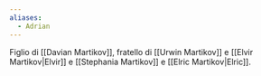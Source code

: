 ```yaml
---
aliases:
  - Adrian
---
```



Figlio di [[Davian Martikov]], fratello di [[Urwin Martikov]] e [[Elvir Martikov|Elvir]] e [[Stephania Martikov]] e [[Elric Martikov|Elric]]. 